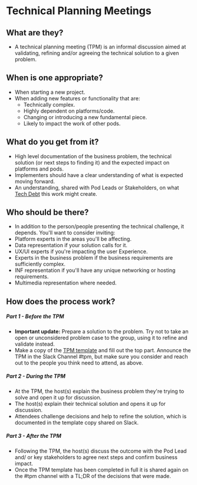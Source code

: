 
# Technical Planning Meetings

## What are they?

* A technical planning meeting (TPM) is an informal discussion aimed at validating, refining and/or agreeing the technical solution to a given problem.

## When is one appropriate?

* When starting a new project.
* When adding new features or functionality that are:
  * Technically complex.
  * Highly dependent on platforms/code.
  * Changing or introducing a new fundamental piece.
  * Likely to impact the work of other pods.

## What do you get from it?

* High level documentation of the business problem, the technical solution (or next steps to finding it) and the expected impact on platforms and pods.
* Implementers should have a clear understanding of what is expected moving forward.
* An understanding, shared with Pod Leads or Stakeholders, on what [Tech Debt](https://github.com/holidayextras/culture/blob/master/tech-debt.md) this work might create.


## Who should be there?

* In addition to the person/people presenting the technical challenge, it depends. You'll want to consider inviting:
 * Platform experts in the areas you'll be affecting.
 * Data representation if your solution calls for it.
 * UX/UI experts if you're impacting the user Experience.
 * Experts in the business problem if the business requirements are sufficiently complex.
 * INF representation if you'll have any unique networking or hosting requirements.
 * Multimedia representation where needed.

## How does the process work?

##### Part 1 - Before the TPM

* **Important update:** Prepare a solution to the problem. Try not to take an open or unconsidered problem case to the group, using it to refine and validate instead.
* Make a copy of the [TPM template](https://docs.google.com/document/d/1cnVQXn5NuRiR7zMWDP4qXF9Qeqiwo2_glxFfEX5zjeM/edit) and fill out the top part. Announce the TPM in the Slack Channel #tpm, but make sure you consider and reach out to the people you think need to attend, as above.

##### Part 2 - During the TPM

* At the TPM, the host(s) explain the business problem they're trying to solve and open it up for discussion.
* The host(s) explain their technical solution and opens it up for discussion.
* Attendees challenge decisions and help to refine the solution, which is documented in the template copy shared on Slack.

##### Part 3 - After the TPM

* Following the TPM, the host(s) discuss the outcome with the Pod Lead and/ or key stakeholders to agree next steps and confirm business impact.
* Once the TPM template has been completed in full it is shared again on the #tpm channel with a TL;DR of the decisions that were made.
